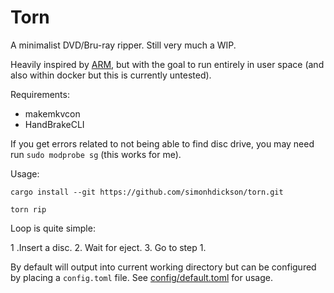 # Torn

A minimalist DVD/Bru-ray ripper. Still very much a WIP.

Heavily inspired by [ARM](https://github.com/automatic-ripping-machine/automatic-ripping-machine), but with the goal to run entirely
in user space (and also within docker but this is currently untested).

Requirements:

* makemkvcon
* HandBrakeCLI

If you get errors related to not being able to find disc drive, you may need run `sudo modprobe sg` (this works for me).

Usage:

```
cargo install --git https://github.com/simonhdickson/torn.git

torn rip
```

Loop is quite simple:

1 .Insert a disc.
2. Wait for eject.
3. Go to step 1.

By default will output into current working directory but can be configured by placing a `config.toml` file.
See [config/default.toml](config/default.toml) for usage.

